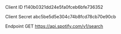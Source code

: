 
Client ID
f140b0321dd24e5fa0fceb6bfe736352

Client Secret
abc5be5d5e304c74b8fcd78cb70e90cb

Endpoint
GET https://api.spotify.com/v1/search